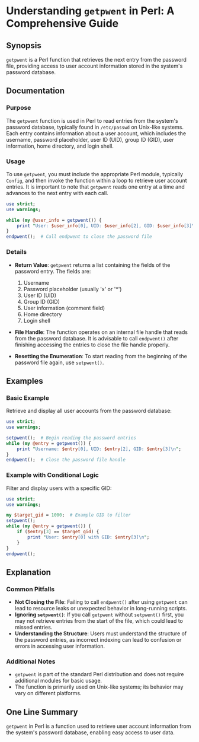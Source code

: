 <!--
Meta Description: # Understanding `getpwent` in Perl: A Comprehensive Guide ## Synopsis `getpwent` is a Perl function that retrieves the next entry from the password fi...
Meta Keywords: password, getpwent, entry, user, perl
-->

# Understanding `getpwent` in Perl: A Comprehensive Guide

## Synopsis
`getpwent` is a Perl function that retrieves the next entry from the password file, providing access to user account information stored in the system's password database.

## Documentation
### Purpose
The `getpwent` function is used in Perl to read entries from the system's password database, typically found in `/etc/passwd` on Unix-like systems. Each entry contains information about a user account, which includes the username, password placeholder, user ID (UID), group ID (GID), user information, home directory, and login shell.

### Usage
To use `getpwent`, you must include the appropriate Perl module, typically `Config`, and then invoke the function within a loop to retrieve user account entries. It is important to note that `getpwent` reads one entry at a time and advances to the next entry with each call.

```perl
use strict;
use warnings;

while (my @user_info = getpwent()) {
    print "User: $user_info[0], UID: $user_info[2], GID: $user_info[3]\n";
}
endpwent();  # Call endpwent to close the password file
```

### Details
- **Return Value**: `getpwent` returns a list containing the fields of the password entry. The fields are:
  1. Username
  2. Password placeholder (usually 'x' or '*')
  3. User ID (UID)
  4. Group ID (GID)
  5. User information (comment field)
  6. Home directory
  7. Login shell

- **File Handle**: The function operates on an internal file handle that reads from the password database. It is advisable to call `endpwent()` after finishing accessing the entries to close the file handle properly.

- **Resetting the Enumeration**: To start reading from the beginning of the password file again, use `setpwent()`.

## Examples
### Basic Example
Retrieve and display all user accounts from the password database:

```perl
use strict;
use warnings;

setpwent();  # Begin reading the password entries
while (my @entry = getpwent()) {
    print "Username: $entry[0], UID: $entry[2], GID: $entry[3]\n";
}
endpwent();  # Close the password file handle
```

### Example with Conditional Logic
Filter and display users with a specific GID:

```perl
use strict;
use warnings;

my $target_gid = 1000;  # Example GID to filter
setpwent();
while (my @entry = getpwent()) {
    if ($entry[3] == $target_gid) {
        print "User: $entry[0] with GID: $entry[3]\n";
    }
}
endpwent();
```

## Explanation
### Common Pitfalls
- **Not Closing the File**: Failing to call `endpwent()` after using `getpwent` can lead to resource leaks or unexpected behavior in long-running scripts.
- **Ignoring `setpwent()`**: If you call `getpwent` without `setpwent()` first, you may not retrieve entries from the start of the file, which could lead to missed entries.
- **Understanding the Structure**: Users must understand the structure of the password entries, as incorrect indexing can lead to confusion or errors in accessing user information.

### Additional Notes
- `getpwent` is part of the standard Perl distribution and does not require additional modules for basic usage.
- The function is primarily used on Unix-like systems; its behavior may vary on different platforms.

## One Line Summary
`getpwent` in Perl is a function used to retrieve user account information from the system's password database, enabling easy access to user data.
